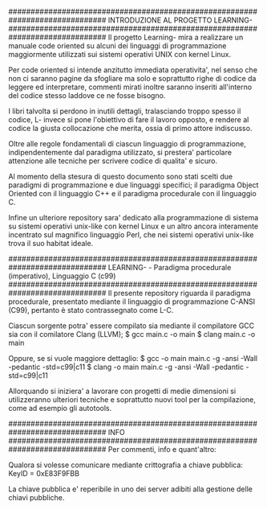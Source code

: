 ##############################################################################
 INTRODUZIONE AL PROGETTO LEARNING-<Programming Language>
##############################################################################
Il progetto Learning-<Programming Language> mira a realizzare un manuale 
code oriented su alcuni dei linguaggi di programmazione maggiormente 
utilizzati sui sistemi operativi UNIX con kernel Linux.

Per code oriented si intende anzitutto immediata operativita', nel senso che
non ci saranno pagine da sfogliare ma solo e soprattutto righe di codice da
leggere ed interpretare, commenti mirati inoltre saranno inseriti all'interno
del codice stesso laddove ce ne fosse bisogno.

I libri talvolta si perdono in inutili dettagli, tralasciando troppo spesso
il codice, L-<PL> invece si pone l'obiettivo di fare il lavoro opposto, e
rendere al codice la giusta collocazione che merita, ossia di primo attore
indiscusso.

Oltre alle regole fondamentali di ciascun linguaggio di programmazione, 
indipendentemente dal paradigma utilizzato, si prestera' particolare 
attenzione alle tecniche per scrivere codice di qualita' e sicuro.

Al momento della stesura di questo documento sono stati scelti due paradigmi
di programmazione e due linguaggi specifici; il paradigma Object Oriented 
con il linguaggio C++ e il paradigma procedurale con il linguaggio C.

Infine un ulteriore repository sara' dedicato alla programmazione di sistema
su sistemi operativi unix-like con kernel Linux e un altro ancora interamente 
incentrato sul magnifico linguaggio Perl, che nei sistemi operativi unix-like 
trova il suo habitat ideale.

##############################################################################
 LEARNING-<C> - Paradigma procedurale (imperativo), Linguaggio C (c99)
##############################################################################
Il presente repository riguarda il paradigma procedurale, presentato mediante
il linguaggio di programmazione C-ANSI (C99), pertanto è stato contrassegnato
come L-C.

Ciascun sorgente potra' essere compilato sia mediante il compilatore GCC sia
con il comilatore Clang (LLVM);
$ gcc   main.c -o main
$ clang main.c -o main

Oppure, se si vuole maggiore dettaglio:
$ gcc -o main main.c -g -ansi -Wall -pedantic -std=c99|c11
$ clang -o main main.c -g -ansi -Wall -pedantic -std=c99|c11

Allorquando si iniziera' a lavorare con progetti di medie dimensioni si
utilizzeranno ulteriori tecniche e soprattutto nuovi tool per la compilazione, 
come ad esempio gli autotools.

##############################################################################
INFO
##############################################################################
Per commenti, info e quant'altro: <behemoth _at_ autistici _dot_ org >

Qualora si volesse comunicare mediante crittografia a chiave pubblica:          
KeyID = 0xE83F9FBB                                                  

La chiave pubblica e' reperibile in uno dei server adibiti alla gestione delle
chiavi pubbliche.
